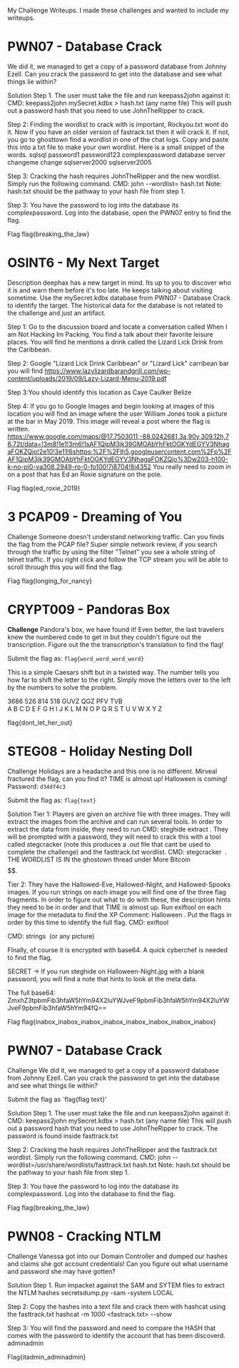 My Challenge Writeups. I made these challenges and wanted to include my writeups.

# PWN07 - Database Crack
We did it, we managed to get a copy of a password database from Johnny Ezell. Can you crack the password to get into the database and see what things lie within?

 Solution
Step 1. 
  The user must take the file and run keepass2john against it:
  CMD: keepass2john mySecret.kdbx > hash.txt  (any name file)
  This will push out a password hash that you need to use JohnTheRipper to crack.

Step 2: 
  Finding the wordlist to crack with is important, Rockyou.txt wont do it. Now if you have an older version of fastrack.txt then it will crack it. If not, you go to ghosttown
  find a wordlist in one of the chat logs. Copy and paste this  into a txt file to make your own wordlist. Here is a small snippet of the words.
          sqlsql
          password1
          password123
          complexpassword
          database
          server
          changeme
          change
          sqlserver2000
          sqlserver2005

Step 3:
  Cracking the hash requires JohnTheRipper and the new wordlist. Simply run the following command. 
  CMD: john --wordlist=<your wordlist> hash.txt
     Note: hash.txt should be the pathway to your hash file from step 1.

Step 3: 
  You have the password to log into the database its complexpassword. Log into the database, open the PWN07 entry to find the flag.

Flag
flag{breaking_the_law}


# OSINT6 - My Next Target
Description
deephax has a new target in mind. Its up to you to discover who it is and warn them before it's too late. He keeps talking about visiting sometime. Use the mySecret.kdbx database from PWN07 - Database Crack to identify the target. The historical data for the database is not related to the challenge and just an artifact.

Step 1: 
Go  to the discussion board and locate a conversation called When I am Not Hacking Im Packing. You find a talk about their favorite leisure places. You will find he mentions a drink called the Lizard Lick Drink from the Caribbean.

Step 2: 
Google "Lizard Lick Drink Caribbean" or "Lizard Lick" carribean bar you will find https://www.lazylizardbarandgrill.com/wp-content/uploads/2019/09/Lazy-Lizard-Menu-2019.pdf

Step 3:You should identify this location as Caye Caulker Belize

Step 4: If you go to Google Images and begin looking at images of this location you will find an image where the user William Jones took a picture at the bar in May 2019. This image will reveal a post where the flag is written. https://www.google.com/maps/@17.7503011,-88.0242681,3a,90y,309.12h,76.72t/data=!3m8!1e1!3m6!1sAF1QipM3jk39GMOAbYhFktOGKYdEGYV3NhagaFOKZQjo!2e10!3e11!6shttps:%2F%2Flh5.googleusercontent.com%2Fp%2FAF1QipM3jk39GMOAbYhFktOGKYdEGYV3NhagaFOKZQjo%3Dw203-h100-k-no-pi0-ya308.2949-ro-0-fo100!7i8704!8i4352
You really need to zoom in on a post that has Ed an Roxie signature on the pole.

Flag
flag{ed_roxie_2019}


# 3 PCAP09 - Dreaming of You
Challenge
Someone doesn't understand networking traffic. Can you finds the flag from the PCAP file?
Super simple network review, if you search through the traffic by using the filter "Telnet" you see a whole string of telnet traffic. If you right click and follow the TCP stream
you will be able to scroll through this you will find the flag.


Flag
flag{longing_for_nancy}

# CRYPT009 - Pandoras Box
**Challenge**
Pandora's box, we have found it! Even better, the last travelers knew the numbered code to get in but they couldn't figure out the transcription. Figure out the the transcription's translation to find the flag!

Submit the flag as: `flag{word_word_word_word}`

This is a simple Caesars shift but in a twisted way. The number tells you how far to shift the letter to the right. Simply move the letters over to the left by the numbers to solve the problem.

3686    526   814   518
GUVZ  QGZ  PFV   TVB  
A B C D E F G H I J K L M N O P Q R S T U V W X Y Z

flag{dont_let_her_out}

# STEG08 - Holiday Nesting Doll
Challenge
Holidays are a headache and this one is no different. Mirveal fractured the flag, can you find it? TIME is almost up! Halloween is coming!  
Password: `d34df4c3`

Submit the flag as: `flag{text}`

Solution
Tier 1: Players are given an archive file with three images. They will extract the images from the archive and can run several tools. In order to extract the data from inside, they need to run CMD: steghide extract <IMAGE NAME>. They will be prompted with a password, they will need to crack this with a tool called stegcracker (note this produces a .out file that cant be used to complete the challenge) and the fasttrack.txt wordlist. CMD: stegcracker <IMAGE> <WORDLIST>.  THE WORDLIST IS IN the ghostown thread under More Bitcoin$$$$$$.

Tier 2: They have the Hallowed-Eve, Hallowed-Night, and Hallowed-Spooks images. If you run strings on each image you will find one of the three flag fragments. In order to figure out what to do with these, the description hints they need to be in order and that TIME is almost up. Run exiftool on each image for the metadata to find the XP Comment: Halloween <DATE> <TIME>. Put the flags in order by this time to identify the full flag. 
CMD: exiftool <IMAGE>

CMD: strings <IMAGE> (or any picture)

FInally, of course it is encrypted with base64. A quick cyberchef is needed to find the flag.

SECRET -> If you run steghide on Halloween-Night.jpg with a blank password, you will find a note that hints to look at the meta data.

The full base64: ZmxhZ3tpbmFib3hfaW5hYm94X2luYWJveF9pbmFib3hfaW5hYm94X2luYWJveF9pbmFib3hfaW5hYm94fQ==

Flag
flag{inabox_inabox_inabox_inabox_inabox_inabox_inabox_inabox}

# PWN07 - Database Crack
Challenge
We did it, we managed to get a copy of a password database from Johnny Ezell. Can you crack the password to get into the database and see what things lie within?

Submit the flag as `flag{flag text}'

Solution
Step 1.
   The user must take the file and run keepass2john against it:
   CMD: keepass2john mySecret.kdbx > hash.txt  (any name file)
   This will push out a password hash that you need to use JohnTheRipper to crack. The password is found inside fasttrack.txt

Step 2: Cracking the hash requires JohnTheRipper and the fasttrack.txt wordlist. Simply run the following command. 
  CMD: john --wordlist=/usr/share/wordlists/fasttrack.txt hash.txt
  Note: hash.txt should be the pathway to your hash file from step 1.

Step 3: 
   You have the password to log into the database its complexpassword. Log into the database to find the flag.

Flag
flag{breaking_the_law}

# PWN08 - Cracking NTLM

Challenge
Vanessa got into our Domain Controller and dumped our hashes and claims she got account credentials! Can you figure out what username and password she may have gotten?

Solution
Step 1. Run impacket against the SAM and SYTEM files to extract the NTLM hashes
  secretsdump.py -sam <SAM FILE> -system <SYSTEM FILE> LOCAL

Step 2: Copy the hashes into a text file and crack them with hashcat using the fasttrack.txt 
  hashcat -m 1000 <NTLM Hashes> <fastrack.txt> --show

Step 3:  You will find the password and need to compare the HASH that comes with the password to identify the account that has been discoverd.
  adminadmin

Flag{itadmin_adminadmin}

